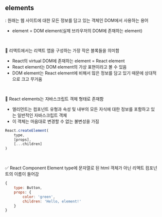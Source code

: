 ## elements
: 원래는 웹 사이트에 대한 모든 정보를 담고 있는 객체인 DOM에서 사용하는 용어
 
- element = DOM element(실제 브라우저의 DOM에 존재하는 element)

<br />

📌 리액트에서는 리액트 앱을 구성하는 가장 작은 블록들을 의미함

- React의 virtual DOM에 존재하는 element = React element
- React element는 DOM element의 가상 표현이라고 볼 수 있음
- DOM element는 React element에 비해서 많은 정보를 담고 있기 때문에 상대적으로 크고 무거움

<br />

📌 React elements는 자바스크립트 객체 형태로 존재함

- 엘리먼트는 컴포넌트 유형과 속성 및 내부의 모든 자식에 대한 정보를 포함하고 있는 일반적인 자바스크립트 객체
- 이 객체는 마음대로 변경할 수 없는 불변성을 가짐

```javascript
React.createElement(
    type,
    [props],
    [...children]
)
```

<br />

✅ React Component Element
type에 문자열로 된 html 객체가 아닌 리액트 컴포넌트의 이름이 들어감
```javascript
{
    type: Button,
    props: {
        color: 'green',
        children: 'Hello, element!'
    }
}
```

